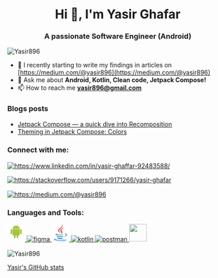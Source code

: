 <h1 align="center">Hi 👋, I'm Yasir Ghafar</h1>
<h3 align="center">A passionate Software Engineer (Android)</h3>

 <p align="left"> <img src="https://komarev.com/ghpvc/?username=Yasir896&label=Profile%20views&color=0e75b6&style=flat" alt="Yasir896" /> </p>

- 📝 I recently starting to write my findings in articles on [https://medium.com/@yasir896](https://medium.com/@yasir896)
- 💬 Ask me about **Android, Kotlin, Clean code, Jetpack Compose!**
- 📫 How to reach me **yasir896@gmail.com**

### Blogs posts

<!-- BLOG-POST-LIST:START -->

- [Jetpack Compose — a quick dive into Recomposition](https://medium.com/@yasir896/jetpack-compose-a-quick-dive-into-recomposition-8d3e5b43db37)
- [Theming in Jetpack Compose: Colors](https://medium.com/@yasir896/theming-in-jetpack-compose-colors-ae017dc17f20)
<!-- BLOG-POST-LIST:END -->

<h3 align="left">Connect with me:</h3>
<p align="left">
<a href="https://www.linkedin.com/in/yasir-ghaffar-92483588/" target="blank"><img align="center" src="https://cdn.jsdelivr.net/npm/simple-icons@3.0.1/icons/linkedin.svg" alt="https://www.linkedin.com/in/yasir-ghaffar-92483588/" height="30" width="40" /></a>

<a href="https://stackoverflow.com/users/9171266/yasir-ghafar" target="blank"><img align="center" src="https://cdn.jsdelivr.net/npm/simple-icons@3.0.1/icons/stackoverflow.svg" alt="https://stackoverflow.com/users/9171266/yasir-ghafar" height="30" width="40" /></a>

<a href="https://medium.com/@yasir896" target="blank"><img align="center" src="https://cdn.jsdelivr.net/npm/simple-icons@3.0.1/icons/medium.svg" alt="https://medium.com/@yasir896" height="30" width="40" /></a>

</p>

<h3 align="left">Languages and Tools:</h3>
<p align="left"> <a href="https://developer.android.com" target="_blank"> <img src="https://raw.githubusercontent.com/devicons/devicon/master/icons/android/android-original-wordmark.svg" alt="android" width="40" height="40"/> </a> <a href="https://www.figma.com/" target="_blank"> <img src="https://www.vectorlogo.zone/logos/figma/figma-icon.svg" alt="figma" width="40" height="40"/> </a> <a href="https://www.java.com" target="_blank"> <img src="https://raw.githubusercontent.com/devicons/devicon/master/icons/java/java-original.svg" alt="java" width="40" height="40"/> </a> <a href="https://kotlinlang.org" target="_blank"> <img src="https://www.vectorlogo.zone/logos/kotlinlang/kotlinlang-icon.svg" alt="kotlin" width="40" height="40"/> </a> <a href="https://postman.com" target="_blank"> <img src="https://www.vectorlogo.zone/logos/getpostman/getpostman-icon.svg" alt="postman" width="40" height="40"/> </a> <a href="https://www.javascript.com" target="_blank"> <img src="https://www.vectorlogo.zone/logos/javascript/javascript-icon.svg" width="40" height="40" /></a> </p>

<p><img align="center" src="https://github-readme-streak-stats.herokuapp.com/?user=Yasir896" alt="Yasir896" /></p>

<!--### Stats-->
[Yasir's GitHub stats](https://github-readme-stats.vercel.app/api?username=Yasir896&show_icons=true&theme=transparent)
